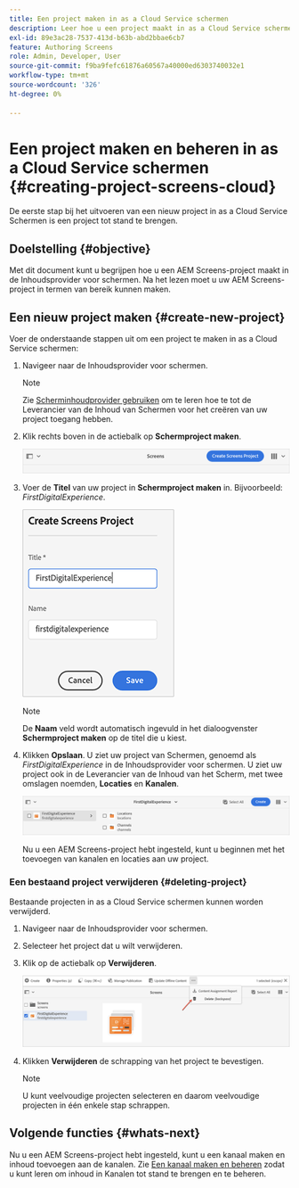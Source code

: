 ```yaml
---
title: Een project maken in as a Cloud Service schermen
description: Leer hoe u een project maakt in as a Cloud Service schermen.
exl-id: 89e3ac28-7537-413d-b63b-abd2bbae6cb7
feature: Authoring Screens
role: Admin, Developer, User
source-git-commit: f9ba9fefc61876a60567a40000ed6303740032e1
workflow-type: tm+mt
source-wordcount: '326'
ht-degree: 0%

---
```


# Een project maken en beheren in as a Cloud Service schermen {#creating-project-screens-cloud}

De eerste stap bij het uitvoeren van een nieuw project in as a Cloud Service Schermen is een project tot stand te brengen.

## Doelstelling {#objective}

Met dit document kunt u begrijpen hoe u een AEM Screens-project maakt in de Inhoudsprovider voor schermen. Na het lezen moet u uw AEM Screens-project in termen van bereik kunnen maken.

## Een nieuw project maken {#create-new-project}

Voer de onderstaande stappen uit om een project te maken in as a Cloud Service schermen:

1. Navigeer naar de Inhoudsprovider voor schermen.

   >[!NOTE]
   >Zie [Scherminhoudprovider gebruiken](https://experienceleague.adobe.com/docs/experience-manager-cloud-service/content/screens-as-cloud-service/configure-screens-cloud/using-screens-content-provider.html) om te leren hoe te tot de Leverancier van de Inhoud van Schermen voor het creëren van uw project toegang hebben.

1. Klik rechts boven in de actiebalk op **Schermproject maken**.

   ![create-screens-project1](/help/screens-cloud/assets/create-content/create-screens-project1.png)

1. Voer de **Titel** van uw project in **Schermproject maken** in. Bijvoorbeeld: *FirstDigitalExperience*.

   ![create-screens-project2](/help/screens-cloud/assets/create-content/create-screens-project2.png)

   >[!NOTE]
   >De **Naam** veld wordt automatisch ingevuld in het dialoogvenster **Schermproject maken** op de titel die u kiest.

1. Klikken **Opslaan**. U ziet uw project van Schermen, genoemd als *FirstDigitalExperience* in de Inhoudsprovider voor schermen. U ziet uw project ook in de Leverancier van de Inhoud van het Scherm, met twee omslagen noemden, **Locaties** en **Kanalen**.

   ![create-screens-project3](/help/screens-cloud/assets/create-content/create-screens-project3.png)

   Nu u een AEM Screens-project hebt ingesteld, kunt u beginnen met het toevoegen van kanalen en locaties aan uw project.

### Een bestaand project verwijderen {#deleting-project}

Bestaande projecten in as a Cloud Service schermen kunnen worden verwijderd.

1. Navigeer naar de Inhoudsprovider voor schermen.
1. Selecteer het project dat u wilt verwijderen.
1. Klik op de actiebalk op **Verwijderen**.

   ![create-project5](/help/screens-cloud/assets/create-content/create-project5.png)

1. Klikken **Verwijderen** de schrapping van het project te bevestigen.

   >[!NOTE]
   >U kunt veelvoudige projecten selecteren en daarom veelvoudige projecten in één enkele stap schrappen.

## Volgende functies {#whats-next}

Nu u een AEM Screens-project hebt ingesteld, kunt u een kanaal maken en inhoud toevoegen aan de kanalen. Zie [Een kanaal maken en beheren](creating-channels-screens-cloud.md) zodat u kunt leren om inhoud in Kanalen tot stand te brengen en te beheren.
